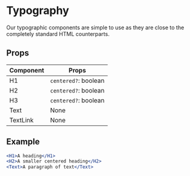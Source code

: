 # Typography

Our typographic components are simple to use as they are close to the completely standard HTML counterparts.

## Props

| Component  | Props                |
| ---------- | -------------------- |
| H1         | `centered?`: boolean |
| H2         | `centered?`: boolean |
| H3         | `centered?`: boolean |
| Text       | None                 |
| TextLink   | None                 |

## Example
```jsx
<H1>A heading</H1>
<H2>A smaller centered heading</H2>
<Text>A paragraph of text</Text>
```
